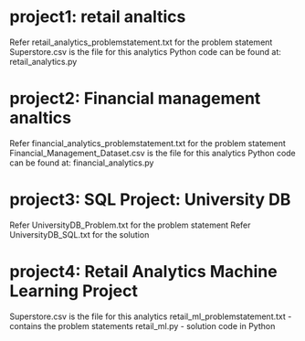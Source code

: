 # project1: retail analtics
Refer retail_analytics_problemstatement.txt  for the problem statement
Superstore.csv is the file for this analytics
Python code can be found at: retail_analytics.py

# project2: Financial management analtics
Refer financial_analytics_problemstatement.txt  for the problem statement
Financial_Management_Dataset.csv is the file for this analytics
Python code can be found at: financial_analytics.py


# project3: SQL Project: University DB
Refer UniversityDB_Problem.txt  for the problem statement
Refer UniversityDB_SQL.txt for the solution

# project4: Retail Analytics Machine Learning Project
Superstore.csv is the file for this analytics
retail_ml_problemstatement.txt  - contains the problem statements
retail_ml.py - solution code in Python
